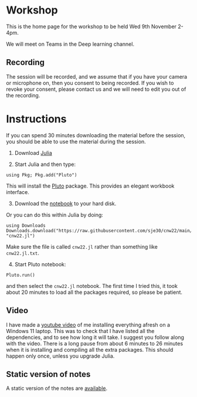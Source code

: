 # Workshop

This is the home page for the workshop to be held Wed 9th November 2-4pm.

We will meet on Teams in the Deep learning channel.


## Recording

The session will be recorded, and we assume that if you have your
camera or microphone on, then you consent to being recorded.  If you
wish to revoke your consent, please contact us and we will need to
edit you out of the recording.



# Instructions


If you can spend 30 minutes downloading the material before the session, you should
be able to use the material during the session.

1. Download [Julia](https://julialang.org/downloads/)

2. Start Julia and then type:

```
using Pkg; Pkg.add("Pluto")
```

This will install the [Pluto](https://github.com/fonsp/Pluto.jl)
package.  This provides an elegant workbook interface.

3. Download the
   [notebook](https://raw.githubusercontent.com/sje30/cnw22/main/cnw22.jl)
   to your  hard disk.

Or you can do this within Julia by doing:

```
using Downloads
Downloads.download("https://raw.githubusercontent.com/sje30/cnw22/main/cnw22.jl", "cnw22.jl")
```

Make sure the file is called `cnw22.jl` rather than something like
`cnw22.jl.txt`.

4. Start Pluto notebook:

```
Pluto.run()
```

and then select the `cnw22.jl` notebook.  The first time I tried this,
it took about 20 minutes to load all the packages required, so please
be patient.


## Video

I have made a [youtube video](https://youtu.be/4vEhW1Piafs) of me
installing everything afresh on a Windows 11 laptop.  This was to
check that I have listed all the dependencies, and to see how long it
will take.  I suggest you follow along with the video.  There is a
long pause from about 6 minutes to 26 minutes when it is installing
and compiling all the extra packages.  This should happen only once,
unless you upgrade Julia.

## Static version of notes

A static version of the notes are [available](cnw22.jl.html).
